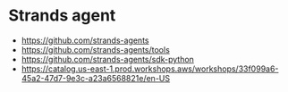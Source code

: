 # Strands agent 
- https://github.com/strands-agents
- https://github.com/strands-agents/tools
- https://github.com/strands-agents/sdk-python
- https://catalog.us-east-1.prod.workshops.aws/workshops/33f099a6-45a2-47d7-9e3c-a23a6568821e/en-US